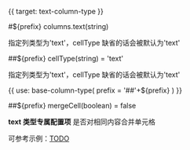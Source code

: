 {{ target: text-column-type }}

#${prefix} columns.text(string)

指定列类型为'text'，cellType 缺省的话会被默认为'text'

##${prefix} cellType(string) = 'text'

指定列类型为'text'，cellType 缺省的话会被默认为'text'

{{ use: base-column-type(
    prefix = '##'+${prefix}
) }}

##${prefix} mergeCell(boolean) = false

**text 类型专属配置项** 是否对相同内容合并单元格

可参考示例：[TODO](url)
